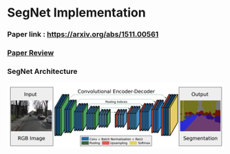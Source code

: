 # SegNet Implementation 
### Paper link : https://arxiv.org/abs/1511.00561  
### [Paper Review](https://github.com/Sangh0/Segmentation/blob/main/SegNet/SegNet_paper.ipynb)
### SegNet Architecture  
<img src = "https://github.com/Sangh0/Segmentation/blob/main/SegNet/figures/segnet_architecture.png?raw=true">
